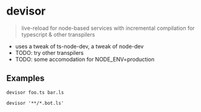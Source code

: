 # devisor

> live-reload for node-based services with incremental compilation for typescript & other transpilers

- uses a tweak of ts-node-dev, a tweak of node-dev
- TODO: try other transpilers
- TODO: some accomodation for NODE_ENV=production

## Examples

`devisor foo.ts bar.ls`

`devisor '**/*.bot.ls'`
